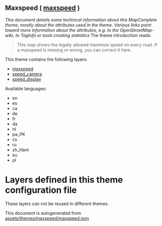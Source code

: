 [//]: # (WARNING: this file is automatically generated. Please find the sources at the bottom and edit those sources)

## Maxspeed ( [maxspeed](https://mapcomplete.org/maxspeed) )
_This document details some technical information about this MapComplete theme, mostly about the attributes used in the theme. Various links point toward more information about the attributes, e.g. to the OpenStreetMap-wiki, to TagInfo or tools creating statistics_
The theme introduction reads:

> This map shows the legally allowed maximum speed on every road. If a maxspeed is missing or wrong, you can correct it here.

This theme contains the following layers:


 - [maxspeed](../Layers/maxspeed.md)
 - [speed_camera](../Layers/speed_camera.md)
 - [speed_display](../Layers/speed_display.md)


Available languages:


 - en
 - es
 - ca
 - de
 - fr
 - da
 - nl
 - pa_PK
 - cs
 - ru
 - zh_Hant
 - eu
 - pl


# Layers defined in this theme configuration file
These layers can not be reused in different themes.


This document is autogenerated from [assets/themes/maxspeed/maxspeed.json](https://github.com/pietervdvn/MapComplete/blob/develop/assets/themes/maxspeed/maxspeed.json)
